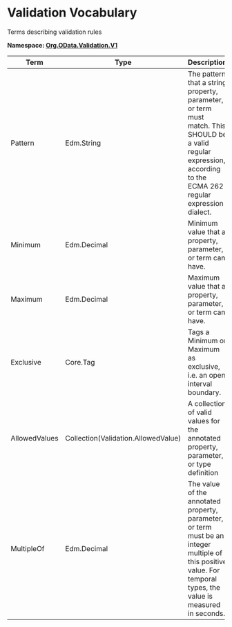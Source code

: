 # Validation Vocabulary

Terms describing validation rules

**Namespace: [Org.OData.Validation.V1](Org.OData.Validation.V1.xml)**

Term|Type|Description
----|----|-----------
Pattern|Edm.String|The pattern that a string property, parameter, or term must match. This SHOULD be a valid regular expression, according to the ECMA 262 regular expression dialect.
Minimum|Edm.Decimal|Minimum value that a property, parameter, or term can have.
Maximum|Edm.Decimal|Maximum value that a property, parameter, or term can have.
Exclusive|Core.Tag|Tags a Minimum or Maximum as exclusive, i.e. an open interval boundary.
AllowedValues|Collection(Validation.AllowedValue)|A collection of valid values for the annotated property, parameter, or type definition
MultipleOf|Edm.Decimal|The value of the annotated property, parameter, or term must be an integer multiple of this positive value. For temporal types, the value is measured in seconds.

